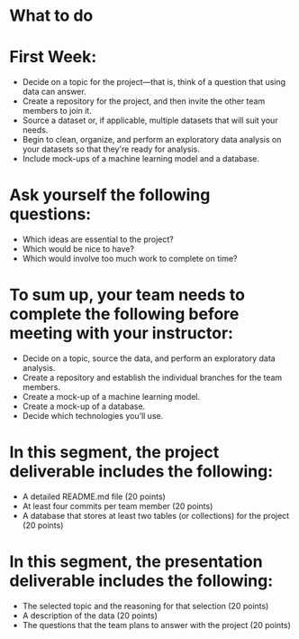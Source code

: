 # What to do
# First Week:
* Decide on a topic for the project—that is, think of a question that using data can answer.
* Create a repository for the project, and then invite the other team members to join it.
* Source a dataset or, if applicable, multiple datasets that will suit your needs.
* Begin to clean, organize, and perform an exploratory data analysis on your datasets so that they're ready for analysis.
* Include mock-ups of a machine learning model and a database.

# Ask yourself the following questions: 
 * Which ideas are essential to the project? 
 * Which would be nice to have? 
 * Which would involve too much work to complete on time?

# To sum up, your team needs to complete the following before meeting with your instructor:

* Decide on a topic, source the data, and perform an exploratory data analysis.
* Create a repository and establish the individual branches for the team members.
* Create a mock-up of a machine learning model.
* Create a mock-up of a database.
* Decide which technologies you’ll use.

# In this segment, the project deliverable includes the following:

* A detailed README.md file (20 points)
* At least four commits per team member (20 points)
* A database that stores at least two tables (or collections) for the project (20 points)

# In this segment, the presentation deliverable includes the following:

* The selected topic and the reasoning for that selection (20 points)
* A description of the data (20 points)
* The questions that the team plans to answer with the project (20 points)
